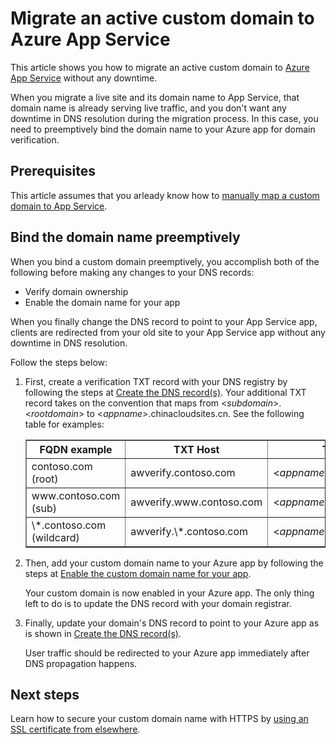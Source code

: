 <properties
    pageTitle="Migrate an active custom domain to Azure App Service | Azure"
    description="Learn how to migrate a custom domain that is already assigned to a live site to your app in Azure App Service without any downtime."
    services="app-service"
    documentationcenter=""
    author="cephalin"
    manager="erikre"
    editor="jimbe"
    tags="top-support-issue" />
<tags
    ms.assetid="10da5b8a-1823-41a3-a2ff-a0717c2b5c2d"
    ms.service="app-service"
    ms.workload="na"
    ms.tgt_pltfrm="na"
    ms.devlang="na"
    ms.topic="article"
    ms.date="01/30/2017"
    wacn.date=""
    ms.author="cephalin" />

# Migrate an active custom domain to Azure App Service

This article shows you how to migrate an active custom domain to [Azure App Service](/documentation/articles/app-service-value-prop-what-is/) without any downtime.

When you migrate a live site and its domain name to App Service, that domain name is already serving live traffic, and you don't want any downtime in DNS resolution during
the migration process. In this case, you need to preemptively bind the domain name to your Azure app for domain verification. 

## Prerequisites

This article assumes that you arleady know how to [manually map a custom domain to App Service](/documentation/articles/web-sites-custom-domain-name/).

## Bind the domain name preemptively

When you bind a custom domain preemptively, you accomplish both of the following before making any changes to
your DNS records:

- Verify domain ownership
- Enable the domain name for your app

When you finally change the DNS record to point to your App Service app, clients are redirected from your old site
to your App Service app without any downtime in DNS resolution.

Follow the steps below:

1. First, create a verification TXT record with your DNS registry by following the steps at [Create the DNS record(s)](/documentation/articles/web-sites-custom-domain-name/#createdns).
Your additional TXT record takes on the convention that maps from &lt;*subdomain*>.&lt;*rootdomain*> to &lt;*appname*>.chinacloudsites.cn.
See the following table for examples:  
 
    <table cellspacing="0" border="1">
    <tr>
    <th>FQDN example</th>
    <th>TXT Host</th>
    <th>TXT Value</th>
    </tr>
    <tr>
    <td>contoso.com (root)</td>
    <td>awverify.contoso.com</td>
    <td>&lt;<i>appname</i>>.chinacloudsites.cn</td>
    </tr>
    <tr>
    <td>www.contoso.com (sub)</td>
    <td>awverify.www.contoso.com</td>
    <td>&lt;<i>appname</i>>.chinacloudsites.cn</td>
    </tr>
    <tr>
    <td>\*.contoso.com (wildcard)</td>
    <td>awverify.\*.contoso.com</td>
    <td>&lt;<i>appname</i>>.chinacloudsites.cn</td>
    </tr>
    </table>

2. Then, add your custom domain name to your Azure app by following the steps at [Enable the custom domain name for your app](/documentation/articles/web-sites-custom-domain-name/#enable).

    Your custom domain is now enabled in your Azure app. The only thing left to do is to update the DNS record with your domain registrar.

3. Finally, update your domain's DNS record to point to your Azure app as is shown in [Create the DNS record(s)](/documentation/articles/web-sites-custom-domain-name/#createdns). 

    User traffic should be redirected to your Azure app immediately after DNS propagation happens.

## Next steps
Learn how to secure your custom domain name with HTTPS by [using an SSL certificate from elsewhere](/documentation/articles/web-sites-configure-ssl-certificate/).